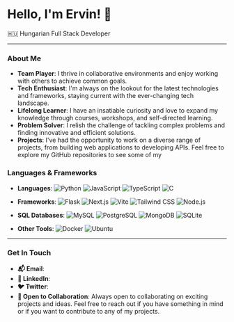 <!--
**e-tamas/e-tamas** is a ✨ _special_ ✨ repository because its `README.md` (this file) appears on your GitHub profile.

Here are some ideas to get you started:

- 🔭 I’m currently working on ...
- 🌱 I’m currently learning ...
- 👯 I’m looking to collaborate on ...
- 🤔 I’m looking for help with ...
- 💬 Ask me about ...
- 📫 How to reach me: ...
- 😄 Pronouns: ...
- ⚡ Fun fact: ...
-->
# Hello, I'm Ervin! 👋

🇭🇺 Hungarian Full Stack Developer

---

### About Me
- **Team Player**: I thrive in collaborative environments and enjoy working with others to achieve common goals.
- **Tech Enthusiast**: I'm always on the lookout for the latest technologies and frameworks, staying current with the ever-changing tech landscape.
- **Lifelong Learner**: I have an insatiable curiosity and love to expand my knowledge through courses, workshops, and self-directed learning.
- **Problem Solver**: I relish the challenge of tackling complex problems and finding innovative and efficient solutions.
- **Projects**: I've had the opportunity to work on a diverse range of projects, from building web applications to developing APIs. Feel free to explore my GitHub repositories to see some of my 

### Languages & Frameworks
- **Languages**:
  ![Python](https://img.shields.io/badge/-Python-3776AB?logo=python&logoColor=white)
  ![JavaScript](https://img.shields.io/badge/-JavaScript-F7DF1E?logo=javascript&logoColor=black)
  ![TypeScript](https://img.shields.io/badge/-TypeScript-007ACC?logo=typescript&logoColor=white)
  ![C](https://img.shields.io/badge/-C-A8B9CC?logo=c&logoColor=black)

- **Frameworks**:
  ![Flask](https://img.shields.io/badge/-Flask-000000?logo=flask&logoColor=white)
  ![Next.js](https://img.shields.io/badge/-Next.js-000000?logo=next.js&logoColor=white)
  ![Vite](https://img.shields.io/badge/-Vite-646CFF?logo=vite&logoColor=white)
  ![Tailwind CSS](https://img.shields.io/badge/-Tailwind_CSS-06B6D4?logo=tailwind-css&logoColor=white)
  ![Node.js](https://img.shields.io/badge/-Node.js-339933?logo=node.js&logoColor=white)

- **SQL Databases**:
  ![MySQL](https://img.shields.io/badge/-MySQL-4479A1?logo=mysql&logoColor=white)
  ![PostgreSQL](https://img.shields.io/badge/-PostgreSQL-336791?logo=postgresql&logoColor=white)
  ![MongoDB](https://img.shields.io/badge/-MongoDB-47A248?logo=mongodb&logoColor=white)
  ![SQLite](https://img.shields.io/badge/-SQLite-003B57?logo=sqlite&logoColor=white)

- **Other Tools**:
  ![Docker](https://img.shields.io/badge/-Docker-2496ED?logo=docker&logoColor=white)
  ![Ubuntu](https://img.shields.io/badge/-Ubuntu-E95420?logo=ubuntu&logoColor=white)

---

### Get In Touch
- **📬 Email**: <!--[tamaservin00@gmail.com](mailto:tamaservin00@gmail.com)-->
- **💼 LinkedIn**: <!--[LinkedIn Profile](https://www.linkedin.com/in/yourprofile/)-->
- **🐦 Twitter**: <!--[@yourtwitterhandle](https://twitter.com/yourtwitterhandle)-->
- **💬 Open to Collaboration**: Always open to collaborating on exciting projects and ideas. Feel free to reach out if you have something in mind or if you want to contribute to any of my projects.




